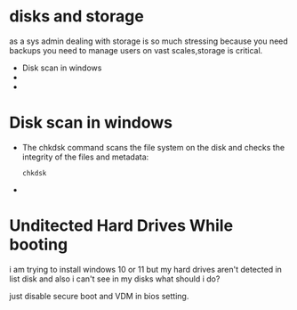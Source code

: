 # disks and storage
as a sys admin dealing with storage is so much stressing because you need backups you need to manage users on vast scales,storage is critical.


<ul>
<li>Disk scan in windows</li>
<li></li>
<li></li>
</ul>

# Disk scan in windows
<ul>
<li>The chkdsk command scans the file system on the disk and checks the integrity of the files and metadata:

    chkdsk

</li>
<li></li>
</ul>


# Unditected Hard Drives While booting
i am trying to install windows 10 or 11 but my hard drives aren't detected in list disk and also i can't see in my disks what should i do?
<p>just disable secure boot and VDM in bios setting.</p>

